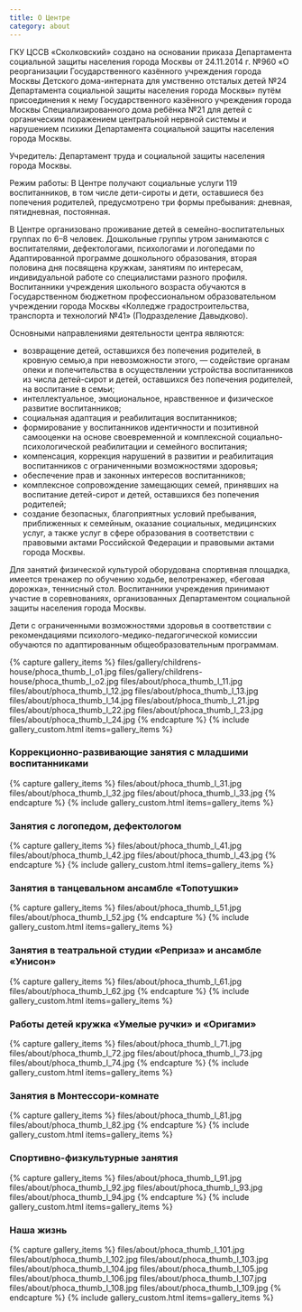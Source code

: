 ```yaml
---
title: О Центре
category: about
---
```


ГКУ ЦССВ «Сколковский» создано на основании приказа Департамента социальной защиты населения города Москвы от 24.11.2014 г. №960 «О реорганизации Государственного казённого учреждения города Москвы Детского дома-интерната для умственно отсталых детей №24 Департамента социальной защиты населения города Москвы» путём присоединения к нему Государственного казённого учреждения города Москвы Специализированного дома ребёнка №21 для детей с органическим поражением центральной нервной системы и нарушением психики Департамента социальной защиты населения города Москвы.

Учредитель: Департамент труда и социальной защиты населения города Москвы.

Режим работы: В Центре получают социальные услуги 119 воспитанников, в том числе дети-сироты и дети, оставшиеся без попечения родителей, предусмотрено три формы пребывания: дневная, пятидневная, постоянная.
 
В Центре организовано проживание детей в семейно-воспитательных группах по 6–8 человек. Дошкольные группы  утром занимаются с воспитателями, дефектологами, психологами и логопедами по  Адаптированной программе дошкольного образования, вторая половина дня посвящена кружкам, занятиям по интересам, индивидуальной работе со специалистами разного профиля. Воспитанники учреждения школьного возраста обучаются в Государственном бюджетном профессиональном образовательном учреждении города Москвы «Колледже градостроительства, транспорта и технологий №41» (Подразделение Давыдково).

Основными направлениями деятельности центра являются:
* возвращение детей, оставшихся без попечения родителей, в кровную семью,а при невозможности этого, — содействие органам опеки и попечительства в осуществлении устройства воспитанников из числа детей-сирот и детей, оставшихся без попечения родителей, на воспитание в семьи; 
* интеллектуальное, эмоциональное, нравственное и физическое развитие воспитанников;
* социальная адаптация и реабилитация воспитанников;
* формирование у воспитанников идентичности и позитивной самооценки на основе своевременной и комплексной социально-психологической реабилитации и семейного воспитания;
* компенсация, коррекция нарушений в развитии и реабилитация воспитанников с ограниченными возможностями здоровья;
* обеспечение прав и законных интересов воспитанников;
* комплексное сопровождение замещающих семей, принявших на воспитание детей-сирот и детей, оставшихся без попечения родителей;
* создание безопасных, благоприятных условий пребывания, приближенных к семейным, оказание социальных, медицинских услуг, а также услуг в сфере образования в соответствии с правовыми актами Российской Федерации и правовыми актами города Москвы.

Для занятий физической культурой оборудована спортивная площадка, имеется тренажер по обучению ходьбе, велотренажер, «беговая дорожка», теннисный стол. Воспитанники учреждения принимают участие в соревнованиях, организованных Департаментом социальной защиты населения города Москвы.

Дети с ограниченными возможностями здоровья в соответствии с рекомендациями психолого-медико-педагогической комиссии обучаются по адаптированным общеобразовательным программам.

{% capture gallery_items %}
    files/gallery/childrens-house/phoca_thumb_l_o1.jpg
    files/gallery/childrens-house/phoca_thumb_l_o2.jpg
    files/about/phoca_thumb_l_11.jpg
    files/about/phoca_thumb_l_12.jpg
    files/about/phoca_thumb_l_13.jpg
    files/about/phoca_thumb_l_14.jpg
    files/about/phoca_thumb_l_21.jpg
    files/about/phoca_thumb_l_22.jpg
    files/about/phoca_thumb_l_23.jpg
    files/about/phoca_thumb_l_24.jpg
{% endcapture %}
{% include gallery_custom.html items=gallery_items %}

### Коррекционно-развивающие занятия с младшими воспитанниками
{% capture gallery_items %}
    files/about/phoca_thumb_l_31.jpg
    files/about/phoca_thumb_l_32.jpg
    files/about/phoca_thumb_l_33.jpg
{% endcapture %}
{% include gallery_custom.html items=gallery_items %}

### Занятия с логопедом, дефектологом
{% capture gallery_items %}
    files/about/phoca_thumb_l_41.jpg
    files/about/phoca_thumb_l_42.jpg
    files/about/phoca_thumb_l_43.jpg
{% endcapture %}
{% include gallery_custom.html items=gallery_items %}

### Занятия в танцевальном ансамбле «Топотушки»
{% capture gallery_items %}
    files/about/phoca_thumb_l_51.jpg
    files/about/phoca_thumb_l_52.jpg
{% endcapture %}
{% include gallery_custom.html items=gallery_items %}

### Занятия в театральной студии «Реприза» и ансамбле «Унисон»
{% capture gallery_items %}
    files/about/phoca_thumb_l_61.jpg
    files/about/phoca_thumb_l_62.jpg
{% endcapture %}
{% include gallery_custom.html items=gallery_items %}

### Работы детей кружка «Умелые ручки» и «Оригами»
{% capture gallery_items %}
    files/about/phoca_thumb_l_71.jpg
    files/about/phoca_thumb_l_72.jpg
    files/about/phoca_thumb_l_73.jpg
    files/about/phoca_thumb_l_74.jpg
{% endcapture %}
{% include gallery_custom.html items=gallery_items %}

### Занятия в Монтессори-комнате
{% capture gallery_items %}
    files/about/phoca_thumb_l_81.jpg
    files/about/phoca_thumb_l_82.jpg
{% endcapture %}
{% include gallery_custom.html items=gallery_items %}

### Спортивно-физкультурные занятия
{% capture gallery_items %}
    files/about/phoca_thumb_l_91.jpg
    files/about/phoca_thumb_l_92.jpg
    files/about/phoca_thumb_l_93.jpg
    files/about/phoca_thumb_l_94.jpg
{% endcapture %}
{% include gallery_custom.html items=gallery_items %}

### Наша жизнь
{% capture gallery_items %}
    files/about/phoca_thumb_l_101.jpg
    files/about/phoca_thumb_l_102.jpg
    files/about/phoca_thumb_l_103.jpg
    files/about/phoca_thumb_l_104.jpg
    files/about/phoca_thumb_l_105.jpg
    files/about/phoca_thumb_l_106.jpg
    files/about/phoca_thumb_l_107.jpg
    files/about/phoca_thumb_l_108.jpg
    files/about/phoca_thumb_l_109.jpg
{% endcapture %}
{% include gallery_custom.html items=gallery_items %}


